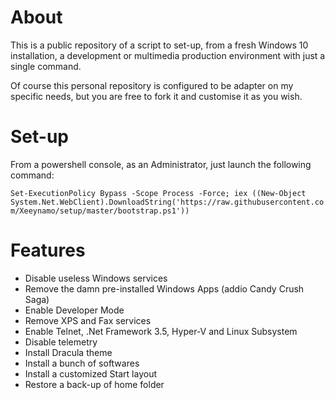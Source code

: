 # About

This is a public repository of a script to set-up, from a fresh Windows 10 installation, a development or multimedia production environment with just a single command.

Of course this personal repository is configured to be adapter on my specific needs, but you are free to fork it and customise it as you wish.

# Set-up

From a powershell console, as an Administrator, just launch the following command:

`Set-ExecutionPolicy Bypass -Scope Process -Force; iex ((New-Object System.Net.WebClient).DownloadString('https://raw.githubusercontent.com/Xeeynamo/setup/master/bootstrap.ps1'))`

# Features

* Disable useless Windows services
* Remove the damn pre-installed Windows Apps (addio Candy Crush Saga)
* Enable Developer Mode
* Remove XPS and Fax services
* Enable Telnet, .Net Framework 3.5, Hyper-V and Linux Subsystem
* Disable telemetry
* Install Dracula theme
* Install a bunch of softwares
* Install a customized Start layout
* Restore a back-up of home folder
